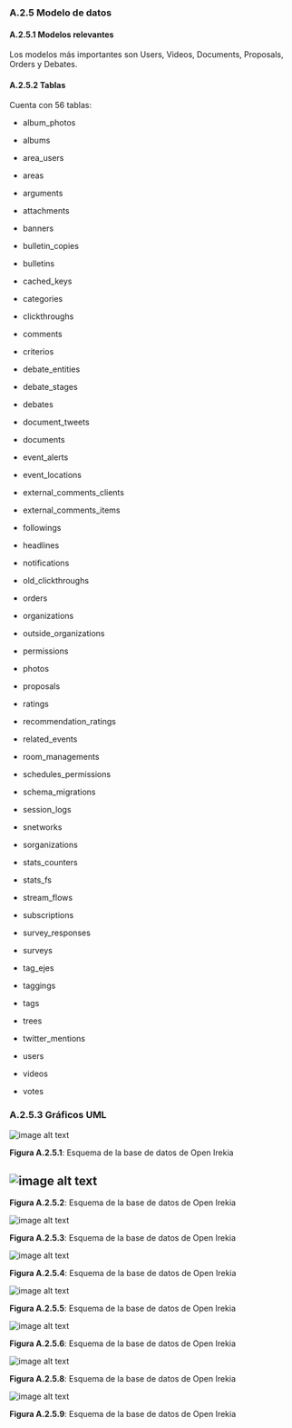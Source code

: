 ### A.2.5 Modelo de datos

#### A.2.5.1 Modelos relevantes

Los modelos más importantes son Users, Videos, Documents, Proposals, Orders y Debates. 

#### A.2.5.2 Tablas

Cuenta con 56 tablas:

* album_photos         	 

* albums 

* area_users 

* areas 

* arguments 

* attachments 

* banners 

* bulletin_copies

* bulletins            	 

* cached_keys          	 

* categories           	 

* clickthroughs        	 

* comments             	 

* criterios            	 

* debate_entities      	 

* debate_stages        	 

* debates              	 

* document_tweets      	 

* documents            	 

* event_alerts         	 

* event_locations      	 

* external_comments_clients

* external_comments_items  

* followings          	 

* headlines           	 

* notifications       	 

* old_clickthroughs   	 

* orders              	 

* organizations       	 

* outside_organizations    

* permissions         	 

* photos              	 

* proposals           	 

* ratings             	 

* recommendation_ratings   

* related_events      	 

* room_managements    	 

* schedules_permissions    

* schema_migrations   	 

* session_logs        	 

* snetworks           	 

* sorganizations      	 

* stats_counters      	 

* stats_fs            	 

* stream_flows        	 

* subscriptions       	 

* survey_responses    	 

* surveys             	 

* tag_ejes            	 

* taggings            	 

* tags                	 

* trees               	 

* twitter_mentions    	 

* users               	 

* videos              	 

* votes

### A.2.5.3 Gráficos UML

![image alt text](image_5.png)

**Figura A.2.5.1**: Esquema de la base de datos de Open Irekia

## ![image alt text](image_6.png)

**Figura A.2.5.2**: Esquema de la base de datos de Open Irekia

![image alt text](image_7.png)

**Figura A.2.5.3**: Esquema de la base de datos de Open Irekia

![image alt text](image_8.png)

**Figura A.2.5.4**: Esquema de la base de datos de Open Irekia

![image alt text](image_9.png)

**Figura A.2.5.5**: Esquema de la base de datos de Open Irekia

![image alt text](image_10.png)

**Figura A.2.5.6**: Esquema de la base de datos de Open Irekia

![image alt text](image_11.png)

**Figura A.2.5.8**: Esquema de la base de datos de Open Irekia

![image alt text](image_12.png)

**Figura A.2.5.9**: Esquema de la base de datos de Open Irekia


